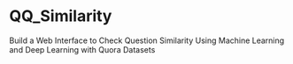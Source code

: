 # QQ_Similarity
Build a Web Interface to Check Question Similarity Using Machine Learning and Deep Learning with Quora Datasets
